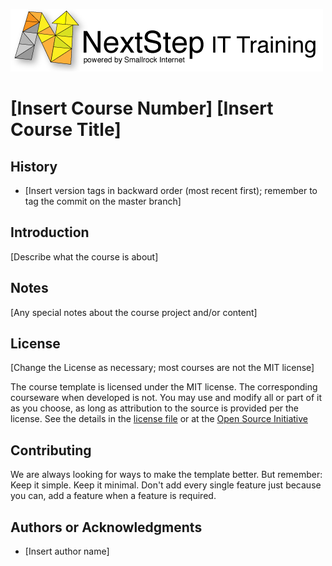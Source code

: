 ![](.common/nsbanner.png?raw=true)

# [Insert Course Number] [Insert Course Title]

## History

* [Insert version tags in backward order (most recent first); remember to tag the commit on the master branch]

## Introduction

[Describe what the course is about]

## Notes

[Any special notes about the course project and/or content]

## License

[Change the License as necessary; most courses are not the MIT license]

The course template is licensed under the MIT license. The corresponding courseware when developed is not. You may use and modify all or part of it as you choose, as long as attribution to the source is provided per the license. See the details in the [license file](./LICENSE.md) or at the [Open Source Initiative](https://opensource.org/licenses/MIT)

<!---
[//]: # ## Support
[//]: # 
[//]: # [Add this Support section if the course is a give-away]
[//]: # 
[//]: # Since I give stuff away for free, and if you would like to keep seeing more stuff like this, then please consider
[//]: # a contribution to *Joel's Coffee Fund* at **Smallrock Internet** to help keep the good stuff coming :)<br />
[//]: #
[//]: # [![Donate](.common/Donate-Paypal.svg)](https://www.paypal.com/cgi-bin/webscr?cmd=_s-xclick&hosted_button_id=XPUGVGZZ8RUAA)
--->

## Contributing

We are always looking for ways to make the template better. But remember: Keep it simple. Keep it minimal. Don't add every single feature just because you can, add a feature when a feature is required.

## Authors or Acknowledgments

* [Insert author name]
